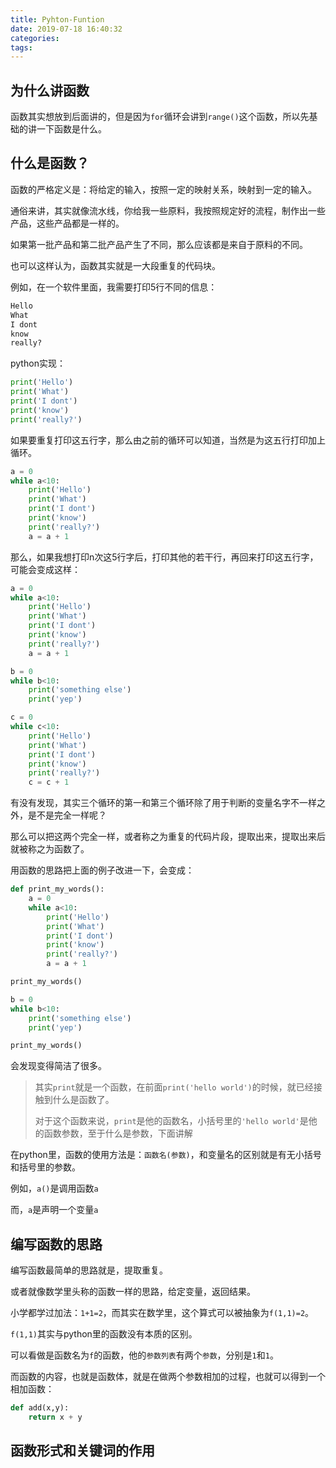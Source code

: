```yaml
---
title: Pyhton-Funtion
date: 2019-07-18 16:40:32
categories:
tags:
---
```

## 为什么讲函数

函数其实想放到后面讲的，但是因为`for`循环会讲到`range()`这个函数，所以先基础的讲一下函数是什么。

## 什么是函数？

函数的严格定义是：将给定的输入，按照一定的映射关系，映射到一定的输入。

通俗来讲，其实就像流水线，你给我一些原料，我按照规定好的流程，制作出一些产品，这些产品都是一样的。

如果第一批产品和第二批产品产生了不同，那么应该都是来自于原料的不同。

也可以这样认为，函数其实就是一大段重复的代码块。

例如，在一个软件里面，我需要打印5行不同的信息：

``` python
Hello
What
I dont 
know
really?
```

python实现：


``` python
print('Hello')
print('What')
print('I dont')
print('know')
print('really?')
```

如果要重复打印这五行字，那么由之前的循环可以知道，当然是为这五行打印加上循环。

``` python
a = 0
while a<10:
    print('Hello')
    print('What')
    print('I dont')
    print('know')
    print('really?')
    a = a + 1
```

那么，如果我想打印n次这5行字后，打印其他的若干行，再回来打印这五行字，可能会变成这样：

``` python 
a = 0
while a<10:
    print('Hello')
    print('What')
    print('I dont')
    print('know')
    print('really?')
    a = a + 1

b = 0
while b<10:
    print('something else')
    print('yep')

c = 0
while c<10:
    print('Hello')
    print('What')
    print('I dont')
    print('know')
    print('really?')
    c = c + 1
```

有没有发现，其实三个循环的第一和第三个循环除了用于判断的变量名字不一样之外，是不是完全一样呢？

那么可以把这两个完全一样，或者称之为重复的代码片段，提取出来，提取出来后就被称之为函数了。

用函数的思路把上面的例子改进一下，会变成：

``` python
def print_my_words():
    a = 0
    while a<10:
        print('Hello')
        print('What')
        print('I dont')
        print('know')
        print('really?')
        a = a + 1

print_my_words()

b = 0
while b<10:
    print('something else')
    print('yep')

print_my_words()
```

会发现变得简洁了很多。

>其实`print`就是一个函数，在前面`print('hello world')`的时候，就已经接触到什么是函数了。
>
>对于这个函数来说，`print`是他的函数名，小括号里的`'hello world'`是他的函数参数，至于什么是参数，下面讲解

在python里，函数的使用方法是：`函数名(参数)`，和变量名的区别就是有无小括号和括号里的参数。

例如，`a()`是调用函数`a`

而，`a`是声明一个变量`a`

## 编写函数的思路

编写函数最简单的思路就是，提取重复。

或者就像数学里头称的函数一样的思路，给定变量，返回结果。

小学都学过加法：`1+1=2`，而其实在数学里，这个算式可以被抽象为`f(1,1)=2`。

`f(1,1)`其实与python里的函数没有本质的区别。

可以看做是函数名为`f`的函数，他的`参数列表`有两个`参数`，分别是`1`和`1`。

而函数的内容，也就是函数体，就是在做两个参数相加的过程，也就可以得到一个相加函数：

``` python
def add(x,y):
    return x + y
```

## 函数形式和关键词的作用